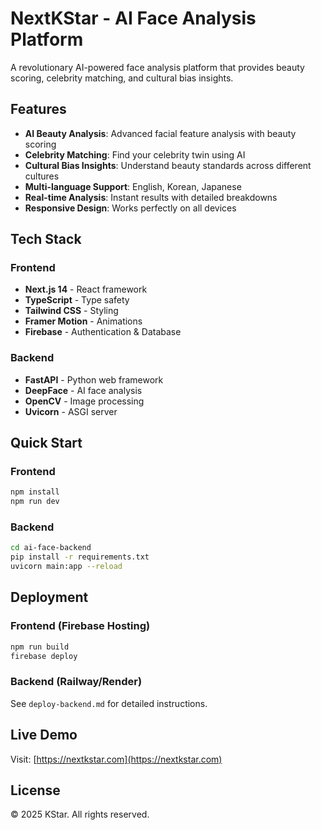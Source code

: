 # NextKStar - AI Face Analysis Platform

A revolutionary AI-powered face analysis platform that provides beauty scoring, celebrity matching, and cultural bias insights.

## Features

- **AI Beauty Analysis**: Advanced facial feature analysis with beauty scoring
- **Celebrity Matching**: Find your celebrity twin using AI
- **Cultural Bias Insights**: Understand beauty standards across different cultures
- **Multi-language Support**: English, Korean, Japanese
- **Real-time Analysis**: Instant results with detailed breakdowns
- **Responsive Design**: Works perfectly on all devices

## Tech Stack

### Frontend
- **Next.js 14** - React framework
- **TypeScript** - Type safety
- **Tailwind CSS** - Styling
- **Framer Motion** - Animations
- **Firebase** - Authentication & Database

### Backend
- **FastAPI** - Python web framework
- **DeepFace** - AI face analysis
- **OpenCV** - Image processing
- **Uvicorn** - ASGI server

## Quick Start

### Frontend
```bash
npm install
npm run dev
```

### Backend
```bash
cd ai-face-backend
pip install -r requirements.txt
uvicorn main:app --reload
```

## Deployment

### Frontend (Firebase Hosting)
```bash
npm run build
firebase deploy
```

### Backend (Railway/Render)
See `deploy-backend.md` for detailed instructions.

## Live Demo

Visit: [https://nextkstar.com](https://nextkstar.com)

## License

© 2025 KStar. All rights reserved. 